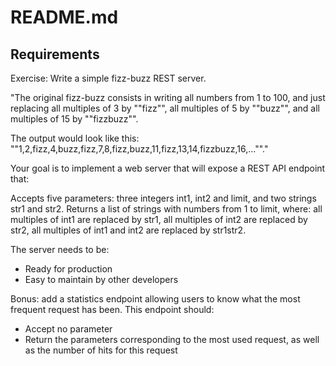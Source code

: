 # README.md

## Requirements
Exercise: Write a simple fizz-buzz REST server. 

"The original fizz-buzz consists in writing all numbers from 1 to 100, and just
replacing all multiples of 3 by ""fizz"", all multiples of 5 by ""buzz"", and
all multiples of 15 by ""fizzbuzz"". 

The output would look like this:
""1,2,fizz,4,buzz,fizz,7,8,fizz,buzz,11,fizz,13,14,fizzbuzz,16,...""."

Your goal is to implement a web server that will expose a REST API endpoint that:

Accepts five parameters: three integers int1, int2 and limit, and two strings
str1 and str2.  Returns a list of strings with numbers from 1 to limit, where:
all multiples of int1 are replaced by str1, all multiples of int2 are replaced
by str2, all multiples of int1 and int2 are replaced by str1str2.
 

The server needs to be:

* Ready for production
* Easy to maintain by other developers
 

Bonus: add a statistics endpoint allowing users to know what the most frequent
request has been. This endpoint should:

* Accept no parameter
* Return the parameters corresponding to the most used request, as well as the
    number of hits for this request
